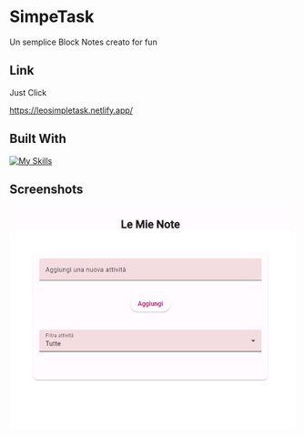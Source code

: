 
# SimpeTask

Un semplice Block Notes creato for fun


## Link

Just Click

https://leosimpletask.netlify.app/

## Built With

[![My Skills](https://skillicons.dev/icons?i=angular,ts,js,html,css)](https://skillicons.dev)
## Screenshots

![App Screenshot](https://raw.githubusercontent.com/CiriLLeo/SimpleTask/main/src/assets/img/Logo.png)

